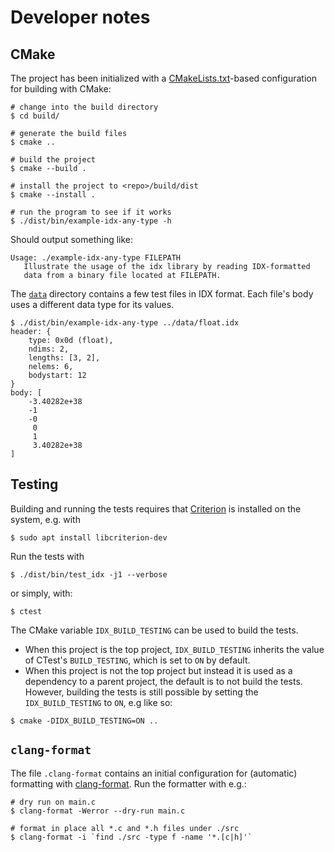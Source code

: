 # Developer notes

## CMake

The project has been initialized with a [CMakeLists.txt](CMakeLists.txt)-based
configuration for building with CMake:

```console
# change into the build directory
$ cd build/

# generate the build files
$ cmake ..

# build the project
$ cmake --build .

# install the project to <repo>/build/dist
$ cmake --install .

# run the program to see if it works
$ ./dist/bin/example-idx-any-type -h
```

Should output something like:

```console
Usage: ./example-idx-any-type FILEPATH
   Illustrate the usage of the idx library by reading IDX-formatted
   data from a binary file located at FILEPATH.
```

The [`data`](data) directory contains a few test files in IDX format. Each file's body uses a
different data type for its values.

```console
$ ./dist/bin/example-idx-any-type ../data/float.idx
header: {
    type: 0x0d (float),
    ndims: 2,
    lengths: [3, 2],
    nelems: 6,
    bodystart: 12
}
body: [
    -3.40282e+38
    -1
    -0
     0
     1
     3.40282e+38
]
```

## Testing

Building and running the tests requires that [Criterion](https://github.com/Snaipe/Criterion) is
installed on the system, e.g. with

```console
$ sudo apt install libcriterion-dev
```

Run the tests with

```console
$ ./dist/bin/test_idx -j1 --verbose
```

 or simply, with:

```console
$ ctest
```

The CMake variable `IDX_BUILD_TESTING` can be used to build the
tests.

- When this project is the top project, `IDX_BUILD_TESTING` inherits the value of
  CTest's `BUILD_TESTING`, which is set to `ON` by default.
- When this project is not the top project but instead it is used as a dependency to a parent
  project, the default is to not build the tests. However, building the tests is still possible by
  setting the `IDX_BUILD_TESTING` to `ON`, e.g like so:

```console
$ cmake -DIDX_BUILD_TESTING=ON ..
```

## `clang-format`

The file `.clang-format` contains an initial configuration for (automatic) formatting with [clang-format](https://clang.llvm.org/docs/ClangFormat.html). Run the formatter with e.g.:

```console
# dry run on main.c
$ clang-format -Werror --dry-run main.c

# format in place all *.c and *.h files under ./src
$ clang-format -i `find ./src -type f -name '*.[c|h]'`
```
